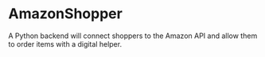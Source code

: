 # AmazonShopper
A Python backend  will connect shoppers to the Amazon API and allow them to order items with a digital helper.
